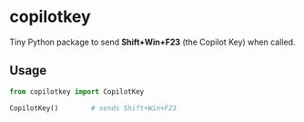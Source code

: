 # copilotkey

Tiny Python package to send **Shift+Win+F23** (the Copilot Key) when called.

## Usage
```python
from copilotkey import CopilotKey

CopilotKey()        # sends Shift+Win+F23
```

